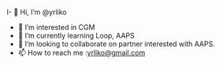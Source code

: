 I- 👋 Hi, I’m @yrliko
- 👀 I’m interested in CGM
- 🌱 I’m currently learning Loop, AAPS
- 💞️ I’m looking to collaborate on partner interested with AAPS.
- 📫 How to reach me :yrliko@gmail.com

<!---
yrliko/yrliko is a ✨ special ✨ repository because its `README.md` (this file) appears on your GitHub profile.
You can click the Preview link to take a look at your changes.
--->
